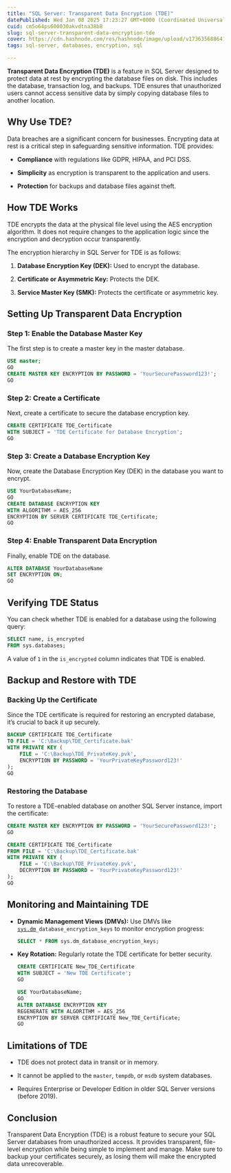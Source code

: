 ```yaml
---
title: "SQL Server: Transparent Data Encryption (TDE)"
datePublished: Wed Jan 08 2025 17:23:27 GMT+0000 (Coordinated Universal Time)
cuid: cm5o64ps600030akvdtna38b8
slug: sql-server-transparent-data-encryption-tde
cover: https://cdn.hashnode.com/res/hashnode/image/upload/v1736356886414/1a4e52e4-728d-4adb-80cc-651de96f071a.png
tags: sql-server, databases, encryption, sql

---
```


**Transparent Data Encryption (TDE)** is a feature in SQL Server designed to protect data at rest by encrypting the database files on disk. This includes the database, transaction log, and backups. TDE ensures that unauthorized users cannot access sensitive data by simply copying database files to another location.

## Why Use TDE?

Data breaches are a significant concern for businesses. Encrypting data at rest is a critical step in safeguarding sensitive information. TDE provides:

* **Compliance** with regulations like GDPR, HIPAA, and PCI DSS.
    
* **Simplicity** as encryption is transparent to the application and users.
    
* **Protection** for backups and database files against theft.
    

## How TDE Works

TDE encrypts the data at the physical file level using the AES encryption algorithm. It does not require changes to the application logic since the encryption and decryption occur transparently.

The encryption hierarchy in SQL Server for TDE is as follows:

1. **Database Encryption Key (DEK):** Used to encrypt the database.
    
2. **Certificate or Asymmetric Key:** Protects the DEK.
    
3. **Service Master Key (SMK):** Protects the certificate or asymmetric key.
    

## Setting Up Transparent Data Encryption

### Step 1: Enable the Database Master Key

The first step is to create a master key in the master database.

```sql
USE master;
GO
CREATE MASTER KEY ENCRYPTION BY PASSWORD = 'YourSecurePassword123!';
GO
```

### Step 2: Create a Certificate

Next, create a certificate to secure the database encryption key.

```sql
CREATE CERTIFICATE TDE_Certificate 
WITH SUBJECT = 'TDE Certificate for Database Encryption';
GO
```

### Step 3: Create a Database Encryption Key

Now, create the Database Encryption Key (DEK) in the database you want to encrypt.

```sql
USE YourDatabaseName;
GO
CREATE DATABASE ENCRYPTION KEY
WITH ALGORITHM = AES_256
ENCRYPTION BY SERVER CERTIFICATE TDE_Certificate;
GO
```

### Step 4: Enable Transparent Data Encryption

Finally, enable TDE on the database.

```sql
ALTER DATABASE YourDatabaseName
SET ENCRYPTION ON;
GO
```

## Verifying TDE Status

You can check whether TDE is enabled for a database using the following query:

```sql
SELECT name, is_encrypted
FROM sys.databases;
```

A value of `1` in the `is_encrypted` column indicates that TDE is enabled.

## Backup and Restore with TDE

### Backing Up the Certificate

Since the TDE certificate is required for restoring an encrypted database, it’s crucial to back it up securely.

```sql
BACKUP CERTIFICATE TDE_Certificate
TO FILE = 'C:\Backup\TDE_Certificate.bak'
WITH PRIVATE KEY (
    FILE = 'C:\Backup\TDE_PrivateKey.pvk',
    ENCRYPTION BY PASSWORD = 'YourPrivateKeyPassword123!'
);
GO
```

### Restoring the Database

To restore a TDE-enabled database on another SQL Server instance, import the certificate:

```sql
CREATE MASTER KEY ENCRYPTION BY PASSWORD = 'YourSecurePassword123!';
GO

CREATE CERTIFICATE TDE_Certificate
FROM FILE = 'C:\Backup\TDE_Certificate.bak'
WITH PRIVATE KEY (
    FILE = 'C:\Backup\TDE_PrivateKey.pvk',
    DECRYPTION BY PASSWORD = 'YourPrivateKeyPassword123!'
);
GO
```

## Monitoring and Maintaining TDE

* **Dynamic Management Views (DMVs):** Use DMVs like [`sys.dm`](http://sys.dm)`_database_encryption_keys` to monitor encryption progress:
    
    ```sql
    SELECT * FROM sys.dm_database_encryption_keys;
    ```
    
* **Key Rotation:** Regularly rotate the TDE certificate for better security.
    
    ```sql
    CREATE CERTIFICATE New_TDE_Certificate 
    WITH SUBJECT = 'New TDE Certificate';
    GO
    
    USE YourDatabaseName;
    GO
    ALTER DATABASE ENCRYPTION KEY
    REGENERATE WITH ALGORITHM = AES_256
    ENCRYPTION BY SERVER CERTIFICATE New_TDE_Certificate;
    GO
    ```
    

## Limitations of TDE

* TDE does not protect data in transit or in memory.
    
* It cannot be applied to the `master`, `tempdb`, or `msdb` system databases.
    
* Requires Enterprise or Developer Edition in older SQL Server versions (before 2019).
    

## Conclusion

Transparent Data Encryption (TDE) is a robust feature to secure your SQL Server databases from unauthorized access. It provides transparent, file-level encryption while being simple to implement and manage. Make sure to backup your certificates securely, as losing them will make the encrypted data unrecoverable.